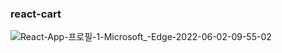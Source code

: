 ### react-cart
![React-App-프로필-1-Microsoft_-Edge-2022-06-02-09-55-02](https://user-images.githubusercontent.com/91642972/171527131-9fcb1c9a-d6ee-4776-8d65-2a9742330f18.gif)
